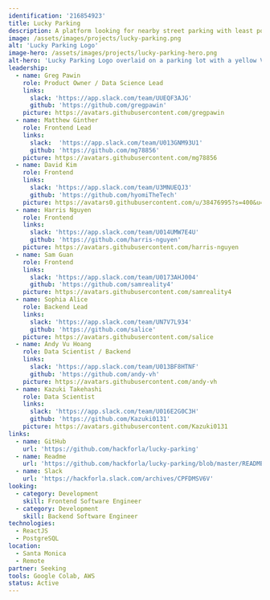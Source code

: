 ```yaml
---
identification: '216854923'
title: Lucky Parking
description: A platform looking for nearby street parking with least possibility of getting citation
image: /assets/images/projects/lucky-parking.png
alt: 'Lucky Parking Logo'
image-hero: /assets/images/projects/lucky-parking-hero.png
alt-hero: 'Lucky Parking Logo overlaid on a parking lot with a yellow Volkswagon.'
leadership:
  - name: Greg Pawin
    role: Product Owner / Data Science Lead
    links:
      slack: 'https://app.slack.com/team/UUEQF3AJG'
      github: 'https://github.com/gregpawin'
    picture: https://avatars.githubusercontent.com/gregpawin
  - name: Matthew Ginther
    role: Frontend Lead
    links:
      slack:  'https://app.slack.com/team/U013GNM93U1'
      github: 'https://github.com/mg78856'
    picture: https://avatars.githubusercontent.com/mg78856
  - name: David Kim
    role: Frontend
    links:
      slack: 'https://app.slack.com/team/U3MNUEQJ3'
      github: 'https://github.com/hyomiTheTech'
    picture: https://avatars0.githubusercontent.com/u/38476995?s=400&u=43e9d12bf5a5df1b9347519fc1e4ef3991b9ae13&v=4
  - name: Harris Nguyen
    role: Frontend
    links:
      slack: 'https://app.slack.com/team/U014UMW7E4U'
      github: 'https://github.com/harris-nguyen'
    picture: https://avatars.githubusercontent.com/harris-nguyen
  - name: Sam Guan
    role: Frontend
    links:
      slack: 'https://app.slack.com/team/U0173AHJ004'
      github: 'https://github.com/samreality4'
    picture: https://avatars.githubusercontent.com/samreality4
  - name: Sophia Alice
    role: Backend Lead
    links:
      slack: 'https://app.slack.com/team/UN7V7L934'
      github: 'https://github.com/salice'
    picture: https://avatars.githubusercontent.com/salice
  - name: Andy Vu Hoang
    role: Data Scientist / Backend
    links:
      slack: 'https://app.slack.com/team/U013BF8HTNF'
      github: 'https://github.com/andy-vh'
    picture: https://avatars.githubusercontent.com/andy-vh
  - name: Kazuki Takehashi
    role: Data Scientist
    links:
      slack: 'https://app.slack.com/team/U016E2G0C3H'
      github: 'https://github.com/Kazuki0131'
    picture: https://avatars.githubusercontent.com/Kazuki0131
links:
  - name: GitHub
    url: 'https://github.com/hackforla/lucky-parking'
  - name: Readme
    url: 'https://github.com/hackforla/lucky-parking/blob/master/README.md'
  - name: Slack
    url: 'https://hackforla.slack.com/archives/CPFDMSV6V'
looking:
  - category: Development
    skill: Frontend Software Engineer
  - category: Development
    skill: Backend Software Engineer
technologies:
  - ReactJS
  - PostgreSQL
location:
  - Santa Monica
  - Remote
partner: Seeking
tools: Google Colab, AWS
status: Active
---
```

